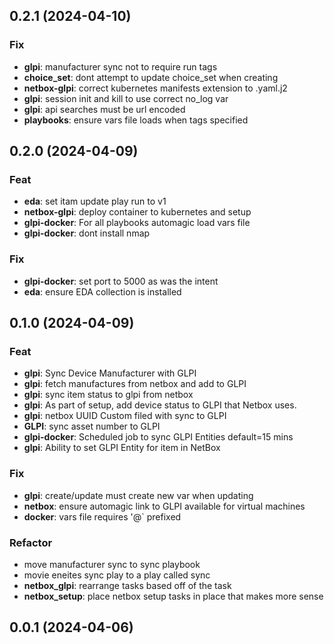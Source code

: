 ## 0.2.1 (2024-04-10)

### Fix

- **glpi**: manufacturer sync not to require run tags
- **choice_set**: dont attempt to update choice_set when creating
- **netbox-glpi**: correct kubernetes manifests extension to .yaml.j2
- **glpi**: session init and kill to use correct no_log var
- **glpi**: api searches must be url encoded
- **playbooks**: ensure vars file loads when tags specified

## 0.2.0 (2024-04-09)

### Feat

- **eda**: set itam update play run to v1
- **netbox-glpi**: deploy container to kubernetes and setup
- **glpi-docker**: For all playbooks automagic load vars file
- **glpi-docker**: dont install nmap

### Fix

- **glpi-docker**: set port to 5000 as was the intent
- **eda**: ensure  EDA collection is installed

## 0.1.0 (2024-04-09)

### Feat

- **glpi**: Sync Device Manufacturer with GLPI
- **glpi**: fetch manufactures from netbox and add to GLPI
- **glpi**: sync item status to glpi from netbox
- **glpi**: As part of setup, add device status to GLPI that Netbox uses.
- **glpi**: netbox UUID Custom filed with sync to GLPI
- **GLPI**: sync asset number to GLPI
- **glpi-docker**: Scheduled job to sync GLPI Entities default=15 mins
- **glpi**: Ability to set GLPI Entity for item in NetBox

### Fix

- **glpi**: create/update must create new var when updating
- **netbox**: ensure automagic link to GLPI available for virtual machines
- **docker**: vars file requires '@` prefixed

### Refactor

- move manufacturer sync to sync playbook
- movie eneites sync play to a play called sync
- **netbox_glpi**: rearrange tasks based off of the task
- **netbox_setup**: place netbox setup tasks in place that makes more sense

## 0.0.1 (2024-04-06)
